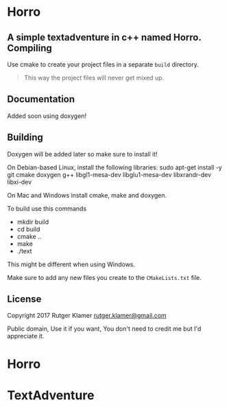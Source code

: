 Horro
====

A simple textadventure in c++ named Horro.
Compiling
---------

Use cmake to create your project files in a separate `build` directory.

> This way the project files will never get mixed up.

Documentation
-------------

Added soon using doxygen!

Building
-----
Doxygen will be added later so make sure to install it!

On Debian-based Linux, install the following libraries:
sudo apt-get install -y git cmake doxygen g++ libgl1-mesa-dev libglu1-mesa-dev libxrandr-dev libxi-dev

On Mac and Windows install cmake, make and doxygen.

 To build use this commands
- mkdir build
- cd build
- cmake ..
- make
- ./text

This might be different when using Windows.

Make sure to add any new files you create to the `CMakeLists.txt` file.

License
-------

Copyright 2017 Rutger Klamer <rutger.klamer@gmail.com>

Public domain, Use it if you want, You don't need to credit me but I'd appreciate it.

# Horro
# TextAdventure
